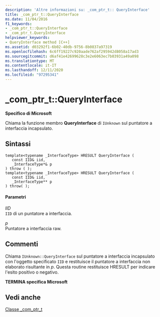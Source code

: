 ```yaml
---
description: 'Altre informazioni su: _com_ptr_t:: QueryInterface'
title: _com_ptr_t::QueryInterface
ms.date: 11/04/2016
f1_keywords:
- _com_ptr_t::QueryInterface
- _com_ptr_t.QueryInterface
helpviewer_keywords:
- QueryInterface method [C++]
ms.assetid: d03292f1-6b02-40db-9756-8b0837a97319
ms.openlocfilehash: 6c6ff19227c920aade762af295942d8058a17ad3
ms.sourcegitcommit: d6af41e42699628c3e2e6063ec7b03931a49a098
ms.translationtype: MT
ms.contentlocale: it-IT
ms.lasthandoff: 12/11/2020
ms.locfileid: "97295341"
---
```

# <a name="_com_ptr_tqueryinterface"></a>_com_ptr_t::QueryInterface

**Specifico di Microsoft**

Chiama la funzione membro **QueryInterface** di `IUnknown` sul puntatore a interfaccia incapsulato.

## <a name="syntax"></a>Sintassi

```
template<typename _InterfaceType> HRESULT QueryInterface (
   const IID& iid,
   _InterfaceType*& p
) throw ( );
template<typename _InterfaceType> HRESULT QueryInterface (
   const IID& iid,
   _InterfaceType** p
) throw( );
```

#### <a name="parameters"></a>Parametri

*IID*<br/>
`IID` di un puntatore a interfaccia.

*p*<br/>
Puntatore a interfaccia raw.

## <a name="remarks"></a>Commenti

Chiama `IUnknown::QueryInterface` sul puntatore a interfaccia incapsulato con l'oggetto specificato `IID` e restituisce il puntatore a interfaccia non elaborato risultante in *p*. Questa routine restituisce HRESULT per indicare l'esito positivo o negativo.

**TERMINA specifica Microsoft**

## <a name="see-also"></a>Vedi anche

[Classe _com_ptr_t](../cpp/com-ptr-t-class.md)

